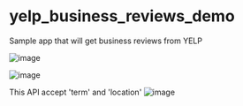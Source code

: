 # yelp_business_reviews_demo
Sample app that will get business reviews from YELP

![image](https://user-images.githubusercontent.com/43123333/115584242-371cec00-a2fd-11eb-9970-8b791a51802a.png)

![image](https://user-images.githubusercontent.com/43123333/115584363-5156ca00-a2fd-11eb-8c28-309439b8b016.png)

This API accept 'term' and 'location'
![image](https://user-images.githubusercontent.com/43123333/115584457-616ea980-a2fd-11eb-81f5-6b2a98eee655.png)
